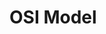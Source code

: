 # OSI Model

<figure><img src="https://lh4.googleusercontent.com/dC5PhtMNP6xk-TCLdkZ8sWS0bFfHpCo5wIytOLm38rf5FC99NsV_5kTYo9aOaZfIe-x0VOukuWGGn5tGg5sTeT-tJ9keQEL6mRE0o1BLDajQHYrHc3Vr6PozXg4Cq33WdDoSnnwU6KA00SOPLhVMKrHQ0ifn7c9LtmfYahFK1-aIKfwzpemTHvmUKp3C=nw" alt=""><figcaption></figcaption></figure>
